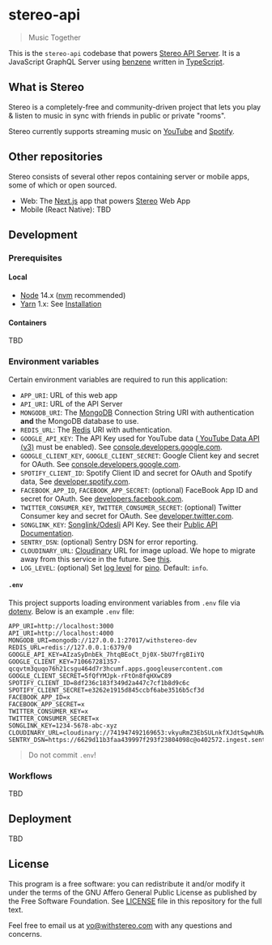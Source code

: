 # stereo-api

> Music Together

This is the `stereo-api` codebase that powers [Stereo API Server](https://api.withstereo.com/). It is a JavaScript GraphQL Server using [benzene](https://github.com/hoangvvo/benzene) written in [TypeScript](https://github.com/microsoft/TypeScript).

## What is Stereo

Stereo is a completely-free and community-driven project that lets you play & listen to music in sync with friends in public or private "rooms".

Stereo currently supports streaming music on [YouTube](https://www.youtube.com/) and [Spotify](https://www.spotify.com/).

## Other repositories

Stereo consists of several other repos containing server or mobile apps, some of which or open sourced.

- Web: The [Next.js](https://github.com/vercel/next.js) app that powers [Stereo](https://withstereo.com/) Web App
- Mobile (React Native): TBD

## Development

### Prerequisites

#### Local

- [Node](https://nodejs.org/) 14.x ([nvm](https://github.com/nvm-sh/nvm) recommended)
- [Yarn](https://yarnpkg.com/) 1.x: See [Installation](https://classic.yarnpkg.com/en/docs/install)

#### Containers

TBD

### Environment variables

Certain environment variables are required to run this application:

- `APP_URI`: URL of this web app
- `API_URI`: URL of the API Server
- `MONGODB_URI`: The [MongoDB](https://www.mongodb.com/) Connection String URI with authentication **and** the MongoDB database to use.
- `REDIS_URL`: The [Redis](http://redis.io/) URI with authentication.
- `GOOGLE_API_KEY`: The API Key used for YouTube data ([
YouTube Data API (v3)](https://developers.google.com/youtube/v3) must be enabled). See [console.developers.google.com](https://console.developers.google.com/).
- `GOOGLE_CLIENT_KEY`, `GOOGLE_CLIENT_SECRET`: Google Client key and secret for OAuth. See [console.developers.google.com](https://console.developers.google.com/).
- `SPOTIFY_CLIENT_ID`: Spotify Client ID and secret for OAuth and Spotify data, See [developer.spotify.com](https://developer.spotify.com/).
- `FACEBOOK_APP_ID`, `FACEBOOK_APP_SECRET`: (optional) FaceBook App ID and secret for OAuth. See [developers.facebook.com](https://developers.facebook.com/).
- `TWITTER_CONSUMER_KEY`, `TWITTER_CONSUMER_SECRET`: (optional) Twitter Consumer key and secret for OAuth. See [developer.twitter.com](http://developer.twitter.com/).
- `SONGLINK_KEY`: [Songlink/Odesli](https://odesli.co/) API Key. See their [Public API Documentation](https://www.notion.so/odesli/Public-API-d8093b1bb8874f8b85527d985c4f9e68).
- `SENTRY_DSN`: (optional) Sentry DSN for error reporting.
- `CLOUDINARY_URL`: [Cloudinary](https://cloudinary.com/) URL for image upload. We hope to migrate away from this service in the future. See [this](https://cloudinary.com/documentation/node_integration#configuration).
- `LOG_LEVEL`: (optional) Set [log level](https://github.com/pinojs/pino/blob/master/docs/api.md#level-string) for [pino](https://github.com/pinojs/pino). Default: `info`.

#### `.env`

This project supports loading environment variables from `.env` file via [dotenv](https://github.com/motdotla/dotenv). Below is an example `.env` file:

```
APP_URI=http://localhost:3000
API_URI=http://localhost:4000
MONGODB_URI=mongodb://127.0.0.1:27017/withstereo-dev
REDIS_URL=redis://127.0.0.1:6379/0
GOOGLE_API_KEY=AIzaSyDnbEk_7htqBEoCt_Dj0X-5bU7frgBIiYQ
GOOGLE_CLIENT_KEY=710667281357-qcqvtm3quqo76h21csgu464d7r3hcumf.apps.googleusercontent.com
GOOGLE_CLIENT_SECRET=5fQfYMJpk-rFtOn8fqHXwC89
SPOTIFY_CLIENT_ID=8df236c183f349d2a447c7cf1b8d9c6c
SPOTIFY_CLIENT_SECRET=e3262e1915d845ccbf6abe3516b5cf3d
FACEBOOK_APP_ID=x
FACEBOOK_APP_SECRET=x
TWITTER_CONSUMER_KEY=x
TWITTER_CONSUMER_SECRET=x
SONGLINK_KEY=1234-5678-abc-xyz
CLOUDINARY_URL=cloudinary://741947492169653:vkyuRmZ3EbSULnkfXJdtSqwhURw@dbplcha6k
SENTRY_DSN=https://6629d11b3faa439997f293f23804098c@o402572.ingest.sentry.io/5280589
```

> Do not commit `.env`!

### Workflows

TBD

## Deployment

TBD

## License

This program is a free software: you can redistribute it and/or modify it under the terms of the GNU Affero General Public License as published by the Free Software Foundation. See [LICENSE](LICENSE) file in this repository for the full text.

Feel free to email us at [yo@withstereo.com](yo@withstereo.com) with any questions and concerns.

